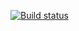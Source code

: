 [![Build status](https://ci.appveyor.com/api/projects/status/7mromadpj6a4jdx0?svg=true)](https://ci.appveyor.com/project/valeriiadeikina/dnd)

